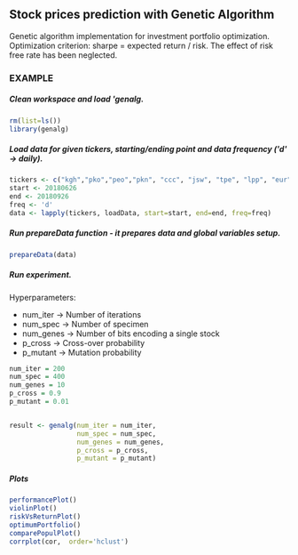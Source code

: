 ## Stock prices prediction with Genetic Algorithm
Genetic algorithm implementation for investment portfolio optimization. Optimization criterion: sharpe = expected return / risk. The effect of risk free rate has been neglected.


### EXAMPLE
##### Clean workspace and load 'genalg.
```r
rm(list=ls())
library(genalg)
```

##### Load data for given tickers, starting/ending point and data frequency ('d' -> daily).
```r
tickers <- c("kgh","pko","peo","pkn", "ccc", "jsw", "tpe", "lpp", "eur", "cdr")
start <- 20180626
end <- 20180926
freq <- 'd'
data <- lapply(tickers, loadData, start=start, end=end, freq=freq)
```

##### Run prepareData function - it prepares data and global variables setup.
```r
prepareData(data)
```

##### Run experiment.
Hyperparameters:  
- num_iter -> Number of iterations
- num_spec -> Number of specimen
- num_genes -> Number of bits encoding a single stock
- p_cross -> Cross-over probability
- p_mutant -> Mutation probability
```r
num_iter = 200
num_spec = 400
num_genes = 10 
p_cross = 0.9
p_mutant = 0.01


result <- genalg(num_iter = num_iter,
                 num_spec = num_spec,
                 num_genes = num_genes,
                 p_cross = p_cross,
                 p_mutant = p_mutant)
```


##### Plots
```r
performancePlot()
violinPlot()
riskVsReturnPlot()
optimumPortfolio()
comparePopulPlot()
corrplot(cor,  order='hclust')
```


